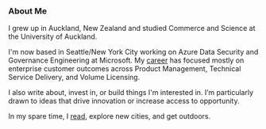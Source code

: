 ### About Me

I grew up in Auckland, New Zealand and studied Commerce and Science at the University of Auckland. 

I'm now based in Seattle/New York City working on Azure Data Security and Governance Engineering at Microsoft. My [career](https://www.linkedin.com/in/helenamjackson/) has focused mostly on enterprise customer outcomes across Product Management, Technical Service Delivery, and Volume Licensing. 

I also write about, invest in, or build things I'm interested in. I’m particularly drawn to ideas that drive innovation or increase access to opportunity.

In my spare time, I [read](https://www.goodreads.com/user/show/149476121-helena-jackson), explore new cities, and get outdoors.
